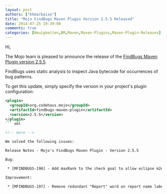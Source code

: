 ```yaml
---
layout: post
authors: ["khmarbaise"]
title: "Mojo FindBugs Maven Plugin Version 2.5.5 Released"
date: 2014-07-25 19:39:00
comments: true
categories: [Neuigkeiten,BM,Maven,Maven-Plugins,Maven-Plugin-Releases]
---
```

Hi,

The Mojo team is pleased to announce the release of the 
[FindBugs Maven Plugin version 2.5.5](http://mojo.codehaus.org/findbugs-maven-plugin-2.5.5/).

FindBugs uses static analysis to inspect Java bytecode for occurrences of bug patterns. 

To get this update, simply specify the version in your project's plugin configuration: 


``` xml
<plugin>
  <groupId>org.codehaus.mojo</groupId>
  <artifactId>findbugs-maven-plugin</artifactId>
  <version>2.5.5</version>
</plugin>
``` xml

<!-- more -->

We solved the following issues:

Release Notes - Mojo's FindBugs Maven Plugin - Version 2.5.5

Bug:

 * [MFINDBUGS-198] - Add maxRank to the check goal to allow eclipse m2e findbugs plugin to pick up this configuration

Improvement:

 * [MFINDBUGS-197] - Remove redundant "Report" word on report name labels

